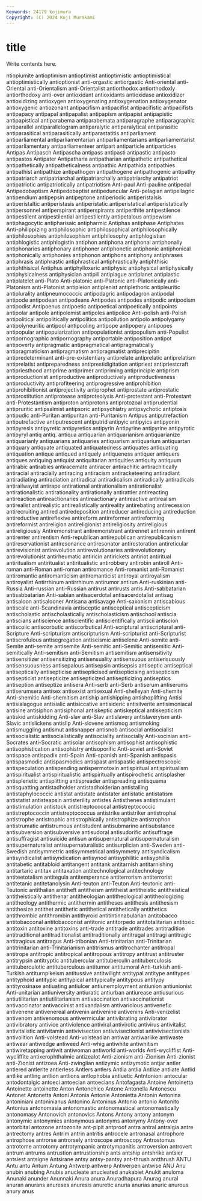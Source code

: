 ```yaml
---
Keywords: 24179 kojimura
Copyright: (C) 2024 Koji Murakami
---
```


# title

Write contents here.



ntiopiumite antioptimism antioptimist antioptimistic antioptimistical antioptimistically antioptionist anti-orgastic antiorgastic
Anti-oriental anti-Oriental anti-Orientalism anti-Orientalist antiorthodox antiorthodoxly antiorthodoxy anti-over antioxidant antioxidants
antioxidase antioxidizer antioxidizing antioxygen antioxygenating antioxygenation antioxygenator antioxygenic antiozonant antipacifism
antipacifist antipacifistic antipacifists antipapacy antipapal antipapalist antipapism antipapist antipapistic antipapistical
antiparabema antiparabemata antiparagraphe antiparagraphic antiparallel antiparallelogram antiparalytic antiparalytical antiparasitic antiparasitical
antiparasitically antiparastatitis antiparliament antiparliamental antiparliamentarian antiparliamentarians antiparliamentarist antiparliamentary antiparliamenteer antipart
antiparticle antiparticles Antipas Antipasch Antipascha antipass antipasti antipastic antipasto antipastos
Antipater Antipatharia antipatharian antipathetic antipathetical antipathetically antipatheticalness antipathic Antipathida antipathies
antipathist antipathize antipathogen antipathogene antipathogenic antipathy antipatriarch antipatriarchal antipatriarchally antipatriarchy
antipatriot antipatriotic antipatriotically antipatriotism Anti-paul Anti-pauline antipedal Antipedobaptism Antipedobaptist antipeduncular
Anti-pelagian antipellagric antipendium antipepsin antipeptone antiperiodic antiperistalsis antiperistaltic antiperistasis antiperistatic
antiperistatical antiperistatically antipersonnel antiperspirant antiperspirants antiperthite antipestilence antipestilent antipestilential antipestilently
antipetalous antipewism antiphagocytic antipharisaic antipharmic Antiphas antiphase Antiphates Anti-philippizing antiphilosophic
antiphilosophical antiphilosophically antiphilosophies antiphilosophism antiphilosophy antiphlogistian antiphlogistic antiphlogistin antiphon antiphona
antiphonal antiphonally antiphonaries antiphonary antiphoner antiphonetic antiphonic antiphonical antiphonically antiphonies
antiphonon antiphons antiphony antiphrases antiphrasis antiphrastic antiphrastical antiphrastically antiphthisic antiphthisical
Antiphus antiphylloxeric antiphysic antiphysical antiphysically antiphysicalness antiphysician antipill antiplague antiplanet
antiplastic antiplatelet anti-Plato Anti-platonic anti-Platonic anti-Platonically anti-Platonism anti-Platonist antipleion antiplenist
antiplethoric antipleuritic antiplurality antipneumococcic antipodagric antipodagron antipodal antipode antipodean antipodeans
Antipodes antipodes antipodic antipodism antipodist Antipoenus antipoetic antipoetical antipoetically antipoints
antipolar antipole antipolemist antipoles antipolice Anti-polish anti-Polish antipolitical antipolitically antipolitics
antipollution antipolo antipolygamy antipolyneuritic antipool antipooling antipope antipopery antipopes antipopular
antipopularization antipopulationist antipopulism anti-Populist antipornographic antipornography antiportable antiposition antipot antipoverty
antipragmatic antipragmatical antipragmatically antipragmaticism antipragmatism antipragmatist antiprecipitin antipredeterminant anti-pre-existentiary antiprelate
antiprelatic antiprelatism antiprelatist antipreparedness antiprestidigitation antipriest antipriestcraft antipriesthood antiprime antiprimer
antipriming antiprinciple antiprism antiproductionist antiproductive antiproductively antiproductiveness antiproductivity antiprofiteering antiprogressive
antiprohibition antiprohibitionist antiprojectivity antiprophet antiprostate antiprostatic antiprostitution antiprotease antiproteolysis Anti-protestant
anti-Protestant anti-Protestantism antiproton antiprotons antiprotozoal antiprudential antipruritic antipsalmist antipsoric antipsychiatry
antipsychotic antiptosis antipudic anti-Puritan antipuritan anti-Puritanism Antipus antiputrefaction antiputrefactive antiputrescent
antiputrid antipyic antipyics antipyonin antipyresis antipyretic antipyretics antipyrin Antipyrine antipyrine
antipyrotic antipyryl antiq antiq. antiqua antiquarian antiquarianism antiquarianize antiquarianly antiquarians
antiquaries antiquarism antiquarium antiquartan antiquary antiquate antiquated antiquatedness antiquates antiquating
antiquation antique antiqued antiquely antiqueness antiquer antiquers antiques antiquing antiquist
antiquitarian antiquities antiquity antiquum antirabic antirabies antiracemate antiracer antirachitic antirachitically
antiracial antiracially antiracing antiracism antiracketeering antiradiant antiradiating antiradiation antiradical antiradicalism
antiradically antiradicals antirailwayist antirape antirational antirationalism antirationalist antirationalistic antirationality antirationally
antirattler antireacting antireaction antireactionaries antireactionary antireactive antirealism antirealist antirealistic antirealistically
antireality antirebating antirecession antirecruiting antired antiredeposition antireducer antireducing antireduction antireductive
antireflexive antireform antireformer antireforming antireformist antireligion antireligionist antireligiosity antireligious antireligiously
Antiremonstrant antiremonstrant antirennet antirennin antirent antirenter antirentism Anti-republican antirepublican antirepublicanism
antireservationist antiresonance antiresonator antirestoration antireticular antirevisionist antirevolution antirevolutionaries antirevolutionary antirevolutionist
antirheumatic antiricin antirickets antiriot antiritual antiritualism antiritualist antiritualistic antirobbery antirobin
antiroll Anti-roman anti-Roman anti-roman antiromance Anti-romanist anti-Romanist antiromantic antiromanticism antiromanticist
antiroyal antiroyalism antiroyalist Antirrhinum antirrhinum antirumor antirun Anti-ruskinian anti-Russia Anti-russian
anti-Russian antirust antirusts antis Anti-sabbatarian antisabbatarian Anti-sabian antisacerdotal antisacerdotalist antisag
antisaloon antisalooner Antisana antisavage Anti-saxonism antiscabious antiscale anti-Scandinavia antisceptic antisceptical
antiscepticism antischolastic antischolastically antischolasticism antischool antiscia antiscians antiscience antiscientific antiscientifically
antiscii antiscion antiscolic antiscorbutic antiscorbutical Anti-scriptural antiscriptural anti-Scripture Anti-scripturism antiscripturism
Anti-scripturist anti-Scripturist antiscrofulous antisegregation antiseismic antiselene Anti-semite anti-Semite anti-semite antisemite
Anti-semitic anti-Semitic antisemitic Anti-semitically Anti-semitism anti-Semitism antisemitism antisensitivity antisensitizer antisensitizing
antisensuality antisensuous antisensuously antisensuousness antisepalous antisepsin antisepsis antiseptic antiseptical antiseptically
antisepticise antisepticised antisepticising antisepticism antisepticist antisepticize antisepticized antisepticizing antiseptics antiseption
antiseptize antisera Anti-serb anti-Serb antiserum antiserums antiserumsera antisex antisexist antisexual
Anti-shelleyan Anti-shemite Anti-shemitic Anti-shemitism antiship antishipping antishoplifting Antisi antisialagogue antisialic
antisiccative antisideric antisilverite antisimoniacal antisine antisiphon antisiphonal antiskeptic antiskeptical antiskepticism
antiskid antiskidding Anti-slav anti-Slav antislavery antislaveryism anti-Slavic antislickens antislip Anti-slovene
antismog antismoking antismuggling antismut antisnapper antisnob antisocial antisocialist antisocialistic antisocialistically
antisociality antisocially Anti-socinian anti-Socrates anti-Socratic antisolar antisophism antisophist antisophistic antisophistication
antisophistry antisoporific Anti-soviet anti-Soviet antispace antispadix anti-Spain Anti-spanish anti-Spanish antispasis
antispasmodic antispasmodics antispast antispastic antispectroscopic antispeculation antispending antispermotoxin antispiritual antispiritualism
antispiritualist antispiritualistic antispiritually antispirochetic antisplasher antisplenetic antisplitting antispreader antispreading antisquama
antisquatting antistadholder antistadholderian antistalling antistaphylococcic antistat antistate antistater antistatic antistatism
antistatist antisteapsin antisterility antistes Antisthenes antistimulant antistimulation antistock antistreptococcal antistreptococcic
antistreptococcin antistreptococcus antistrike antistriker antistrophal antistrophe antistrophic antistrophically antistrophize antistrophon
antistrumatic antistrumous antistudent antisubmarine antisubstance antisubversion antisubversive antisudoral antisudorific antisuffrage
antisuffragist antisuicide antisun antisupernatural antisupernaturalism antisupernaturalist antisupernaturalistic antisurplician anti-Sweden anti-Swedish
antisymmetric antisymmetrical antisymmetry antisyndicalism antisyndicalist antisyndication antisynod antisyphilitic antisyphillis antitabetic
antitabloid antitangent antitank antitarnish antitarnishing antitartaric antitax antitaxation antitechnological antitechnology
antiteetotalism antitegula antitemperance antiterrorism antiterrorist antitetanic antitetanolysin Anti-teuton anti-Teuton Anti-teutonic
anti-Teutonic antithalian antitheft antitheism antitheist antitheistic antitheistical antitheistically antithenar antitheologian
antitheological antitheologizing antitheology antithermic antithermin antitheses antithesis antithesism antithesize antithet
antithetic antithetical antithetically antithetics antithrombic antithrombin antithyroid antitintinnabularian antitobacco antitobacconal
antitobacconist antitonic antitorpedo antitotalitarian antitoxic antitoxin antitoxine antitoxins anti-trade antitrade
antitrades antitradition antitraditional antitraditionalist antitraditionally antitragal antitragi antitragic antitragicus antitragus
Anti-tribonian Anti-trinitarian anti-Trinitarian antitrinitarian anti-Trinitarianism antitrismus antitrochanter antitropal antitrope antitropic
antitropical antitropous antitropy antitrust antitruster antitrypsin antitryptic antitubercular antituberculin antituberculosis
antituberculotic antituberculous antitumor antitumoral Anti-turkish anti-Turkish antiturnpikeism antitussive antitwilight antitypal
antitype antitypes antityphoid antitypic antitypical antitypically antitypous antitypy antityrosinase antiuating
antiulcer antiunemployment antiunion antiunionist Anti-unitarian antiuniversity antiuratic antiurban antiurease antiusurious
antiutilitarian antiutilitarianism antivaccination antivaccinationist antivaccinator antivaccinist antivandalism antivariolous antivenefic antivenene
antivenereal antivenin antivenine antivenins Anti-venizelist antivenom antivenomous antivermicular antivibrating antivibrator
antivibratory antivice antiviolence antiviral antivirotic antivirus antivitalist antivitalistic antivitamin antivivisection
antivivisectionist antivivisectionists antivolition Anti-volstead Anti-volsteadian antiwar antiwarlike antiwaste antiwear antiwedge
antiweed Anti-whig antiwhite antiwhitism antiwiretapping antiwit antiwoman antiworld anti-worlds Anti-wycliffist
Anti-wycliffite antixerophthalmic antizealot Anti-zionism anti-Zionism Anti-zionist anti-Zionist antizoea Anti-zwinglian antizymic
antizymotic antjar antler antlered antlerite antlerless Antlers antlers Antlia antlia
Antliae antliate Antlid antlike antling antlion antlions antlophobia antluetic Antntonioni
antocular antodontalgic antoeci antoecian antoecians Antofagasta Antoine Antoinetta Antoinette antoinette
Anton Antonchico Antone Antonella Antonescu Antonet Antonetta Antoni Antonia Antonie
Antonietta Antonin Antonina antoniniani antoninianus Antonino Antoninus Antonio antonio Antonito
Antonius antonomasia antonomastic antonomastical antonomastically antonomasy Antonovich antonovics Antons Antony
antony antonym antonymic antonymies antonymous antonyms antonymy Antony-over antorbital antozone
antozonite ant-pipit antproof antra antral antralgia antre antrectomy antres Antrim
antrin antritis antrocele antronasal antrophore antrophose antrorse antrorsely antroscope antroscopy
Antrostomus antrotome antrotomy antrotympanic antrotympanitis antroversion antrovert antrum antrums antrustion
antrustionship ants antship antshrike antsier antsiest antsigne Antsirane antsy antsy-pantsy
ant-thrush antthrush ANTU Antu antu Antum Antung Antwerp antwerp Antwerpen
antwise ANU Anu anubin anubing Anubis anucleate anucleated anukabiet Anukit
anuloma Anunaki anunder Anunnaki Anura anura Anuradhapura Anurag anural anuran
anurans anureses anuresis anuretic anuria anurias anuric anurous anury anus
